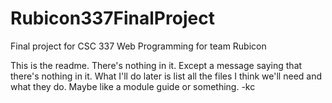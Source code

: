 # Rubicon337FinalProject
Final project for CSC 337 Web Programming for team Rubicon

This is the readme. There's nothing in it. Except a message saying that there's nothing in it. What I'll do later is list all the files I think we'll need and what they do. Maybe like a module guide or something. -kc
